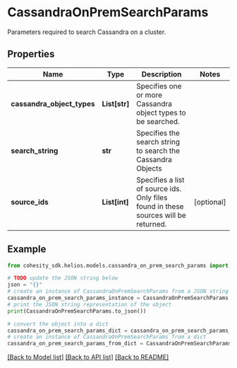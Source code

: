 # CassandraOnPremSearchParams

Parameters required to search Cassandra on a cluster.

## Properties

Name | Type | Description | Notes
------------ | ------------- | ------------- | -------------
**cassandra_object_types** | **List[str]** | Specifies one or more Cassandra object types to be searched. | 
**search_string** | **str** | Specifies the search string to search the Cassandra Objects | 
**source_ids** | **List[int]** | Specifies a list of source ids. Only files found in these sources will be returned. | [optional] 

## Example

```python
from cohesity_sdk.helios.models.cassandra_on_prem_search_params import CassandraOnPremSearchParams

# TODO update the JSON string below
json = "{}"
# create an instance of CassandraOnPremSearchParams from a JSON string
cassandra_on_prem_search_params_instance = CassandraOnPremSearchParams.from_json(json)
# print the JSON string representation of the object
print(CassandraOnPremSearchParams.to_json())

# convert the object into a dict
cassandra_on_prem_search_params_dict = cassandra_on_prem_search_params_instance.to_dict()
# create an instance of CassandraOnPremSearchParams from a dict
cassandra_on_prem_search_params_from_dict = CassandraOnPremSearchParams.from_dict(cassandra_on_prem_search_params_dict)
```
[[Back to Model list]](../README.md#documentation-for-models) [[Back to API list]](../README.md#documentation-for-api-endpoints) [[Back to README]](../README.md)


